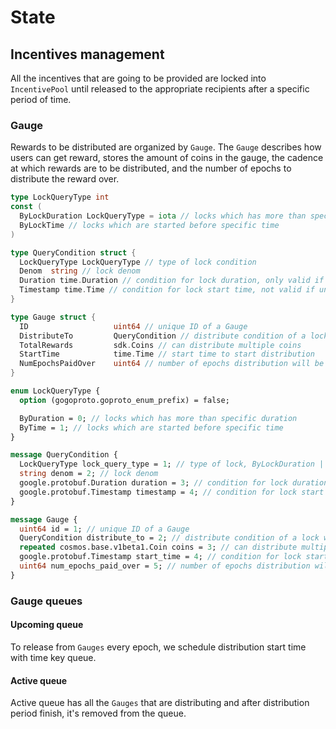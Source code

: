 <!--
order: 2
-->

# State

## Incentives management

All the incentives that are going to be provided are locked into `IncentivePool` until released to the appropriate recipients after a specific period of time.

### Gauge

Rewards to be distributed are organized by `Gauge`. The `Gauge` describes how users can get reward, stores the amount of coins in the gauge, the cadence at which rewards are to be distributed, and the number of epochs to distribute the reward over.

```go
type LockQueryType int
const (
  ByLockDuration LockQueryType = iota // locks which has more than specific duration
  ByLockTime // locks which are started before specific time
)

type QueryCondition struct {
  LockQueryType LockQueryType // type of lock condition
  Denom  string // lock denom
  Duration time.Duration // condition for lock duration, only valid if positive
  Timestamp time.Time // condition for lock start time, not valid if unset value
}

type Gauge struct {
  ID                   uint64 // unique ID of a Gauge
  DistributeTo         QueryCondition // distribute condition of a lock
  TotalRewards         sdk.Coins // can distribute multiple coins
  StartTime            time.Time // start time to start distribution
  NumEpochsPaidOver    uint64 // number of epochs distribution will be done 
}
```

```protobuf
enum LockQueryType {
  option (gogoproto.goproto_enum_prefix) = false;

  ByDuration = 0; // locks which has more than specific duration
  ByTime = 1; // locks which are started before specific time
}

message QueryCondition {
  LockQueryType lock_query_type = 1; // type of lock, ByLockDuration | ByLockTime
  string denom = 2; // lock denom
  google.protobuf.Duration duration = 3; // condition for lock duration, only valid if positive
  google.protobuf.Timestamp timestamp = 4; // condition for lock start time, not valid if unset value
}

message Gauge {
  uint64 id = 1; // unique ID of a Gauge
  QueryCondition distribute_to = 2; // distribute condition of a lock which meet one of these conditions
  repeated cosmos.base.v1beta1.Coin coins = 3; // can distribute multiple coins
  google.protobuf.Timestamp start_time = 4; // condition for lock start time, not valid if unset value
  uint64 num_epochs_paid_over = 5; // number of epochs distribution will be done 
}
```

### Gauge queues

#### Upcoming queue

To release from `Gauges` every epoch, we schedule distribution start time with time key queue.

#### Active queue

Active queue has all the `Gauges` that are distributing and after distribution period finish, it's removed from the queue.
